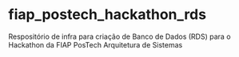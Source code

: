 # fiap_postech_hackathon_rds
Respositório de infra para criação de Banco de Dados (RDS) para o Hackathon da FIAP PosTech Arquitetura de Sistemas
